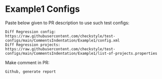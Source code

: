 # Example1 Configs
Paste below given to PR description to use such test configs:
```
Diff Regression config: https://raw.githubusercontent.com/checkstyle/test-configs/main/CommentsIndentation/Example1/config.xml
Diff Regression projects: https://raw.githubusercontent.com/checkstyle/test-configs/main/CommentsIndentation/Example1/list-of-projects.properties
```
Make comment in PR:
```
Github, generate report
```
